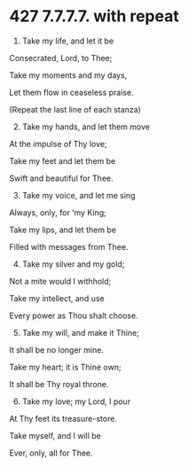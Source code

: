# 427 7.7.7.7. with repeat

1.  Take my life, and let it be

Consecrated, Lord, to Thee;

Take my moments and my days,

Let them flow in ceaseless praise.

(Repeat the last line of each stanza)

2.  Take my hands, and let them move

At the impulse of Thy love;

Take my feet and let them be

Swift and beautiful for Thee.

3.  Take my voice, and let me sing

Always, only, for ‘my King;

Take my lips, and let them be

Filled with messages from Thee.

4.  Take my silver and my gold;

Not a mite would I withhold;

Take my intellect, and use

Every power as Thou shalt choose.

5.  Take my will, and make it Thine;

It shall be no longer mine.

Take my heart; it is Thine own;

It shall be Thy royal throne.

6.  Take my love; my Lord, I pour

At Thy feet its treasure-store.

Take myself, and I will be

Ever, only, all for Thee.

